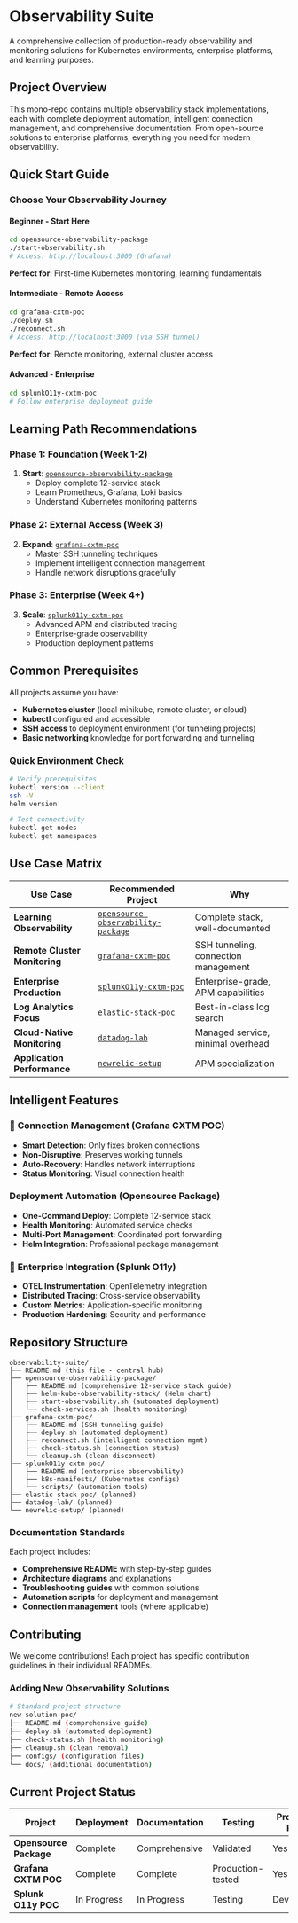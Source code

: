 # Observability Suite

A comprehensive collection of production-ready observability and monitoring solutions for Kubernetes environments, enterprise platforms, and learning purposes.

## Project Overview

This mono-repo contains multiple observability stack implementations, each with complete deployment automation, intelligent connection management, and comprehensive documentation. From open-source solutions to enterprise platforms, everything you need for modern observability.

## Quick Start Guide

### Choose Your Observability Journey

#### **Beginner - Start Here**
```bash
cd opensource-observability-package
./start-observability.sh
# Access: http://localhost:3000 (Grafana)
```
**Perfect for**: First-time Kubernetes monitoring, learning fundamentals

#### **Intermediate - Remote Access**
```bash
cd grafana-cxtm-poc
./deploy.sh
./reconnect.sh
# Access: http://localhost:3000 (via SSH tunnel)
```
**Perfect for**: Remote monitoring, external cluster access

#### **Advanced - Enterprise**
```bash
cd splunkO11y-cxtm-poc
# Follow enterprise deployment guide
```

## Learning Path Recommendations

### **Phase 1: Foundation (Week 1-2)**
1. **Start**: [`opensource-observability-package`](./opensource-observability-package/)
   - Deploy complete 12-service stack
   - Learn Prometheus, Grafana, Loki basics
   - Understand Kubernetes monitoring patterns

### **Phase 2: External Access (Week 3)**
2. **Expand**: [`grafana-cxtm-poc`](./grafana-cxtm-poc/)
   - Master SSH tunneling techniques
   - Implement intelligent connection management
   - Handle network disruptions gracefully

### **Phase 3: Enterprise (Week 4+)**
3. **Scale**: [`splunkO11y-cxtm-poc`](./splunkO11y-cxtm-poc/)
   - Advanced APM and distributed tracing
   - Enterprise-grade observability
   - Production deployment patterns


## Common Prerequisites

All projects assume you have:
- **Kubernetes cluster** (local minikube, remote cluster, or cloud)
- **kubectl** configured and accessible
- **SSH access** to deployment environment (for tunneling projects)
- **Basic networking** knowledge for port forwarding and tunneling

### **Quick Environment Check**
```bash
# Verify prerequisites
kubectl version --client
ssh -V
helm version

# Test connectivity
kubectl get nodes
kubectl get namespaces
```

## Use Case Matrix

| Use Case | Recommended Project | Why |
|----------|-------------------|-----|
| **Learning Observability** | [`opensource-observability-package`](./opensource-observability-package/) | Complete stack, well-documented |
| **Remote Cluster Monitoring** | [`grafana-cxtm-poc`](./grafana-cxtm-poc/) | SSH tunneling, connection management |
| **Enterprise Production** | [`splunkO11y-cxtm-poc`](./splunkO11y-cxtm-poc/) | Enterprise-grade, APM capabilities |
| **Log Analytics Focus** | [`elastic-stack-poc`](./elastic-stack-poc/) | Best-in-class log search |
| **Cloud-Native Monitoring** | [`datadog-lab`](./datadog-lab/) | Managed service, minimal overhead |
| **Application Performance** | [`newrelic-setup`](./newrelic-setup/) | APM specialization |

## Intelligent Features

### 🧠 **Connection Management** (Grafana CXTM POC)
- **Smart Detection**: Only fixes broken connections
- **Non-Disruptive**: Preserves working tunnels  
- **Auto-Recovery**: Handles network interruptions
- **Status Monitoring**: Visual connection health

### **Deployment Automation** (Opensource Package)  
- **One-Command Deploy**: Complete 12-service stack
- **Health Monitoring**: Automated service checks
- **Multi-Port Management**: Coordinated port forwarding
- **Helm Integration**: Professional package management

### 🏢 **Enterprise Integration** (Splunk O11y)
- **OTEL Instrumentation**: OpenTelemetry integration
- **Distributed Tracing**: Cross-service observability
- **Custom Metrics**: Application-specific monitoring
- **Production Hardening**: Security and performance

## Repository Structure

```
observability-suite/
├── README.md (this file - central hub)
├── opensource-observability-package/
│   ├── README.md (comprehensive 12-service stack guide)
│   ├── helm-kube-observability-stack/ (Helm chart)
│   ├── start-observability.sh (automated deployment)
│   └── check-services.sh (health monitoring)
├── grafana-cxtm-poc/
│   ├── README.md (SSH tunneling guide)  
│   ├── deploy.sh (automated deployment)
│   ├── reconnect.sh (intelligent connection mgmt)
│   ├── check-status.sh (connection status)
│   └── cleanup.sh (clean disconnect)
├── splunkO11y-cxtm-poc/
│   ├── README.md (enterprise observability)
│   ├── k8s-manifests/ (Kubernetes configs)
│   └── scripts/ (automation tools)
├── elastic-stack-poc/ (planned)
├── datadog-lab/ (planned)
└── newrelic-setup/ (planned)
```


### **Documentation Standards**
Each project includes:
- **Comprehensive README** with step-by-step guides
- **Architecture diagrams** and explanations  
- **Troubleshooting guides** with common solutions
- **Automation scripts** for deployment and management
- **Connection management** tools (where applicable)

## Contributing

We welcome contributions! Each project has specific contribution guidelines in their individual READMEs.

### **Adding New Observability Solutions**
```bash
# Standard project structure
new-solution-poc/
├── README.md (comprehensive guide)
├── deploy.sh (automated deployment) 
├── check-status.sh (health monitoring)
├── cleanup.sh (clean removal)
├── configs/ (configuration files)
└── docs/ (additional documentation)
```

## Current Project Status

| Project | Deployment | Documentation | Testing | Production Ready |
|---------|------------|---------------|---------|------------------|
| **Opensource Package** | Complete | Comprehensive | Validated | Yes |
| **Grafana CXTM POC** | Complete | Complete | Production-tested | Yes |
| **Splunk O11y POC** | In Progress | In Progress | Testing | Development |

